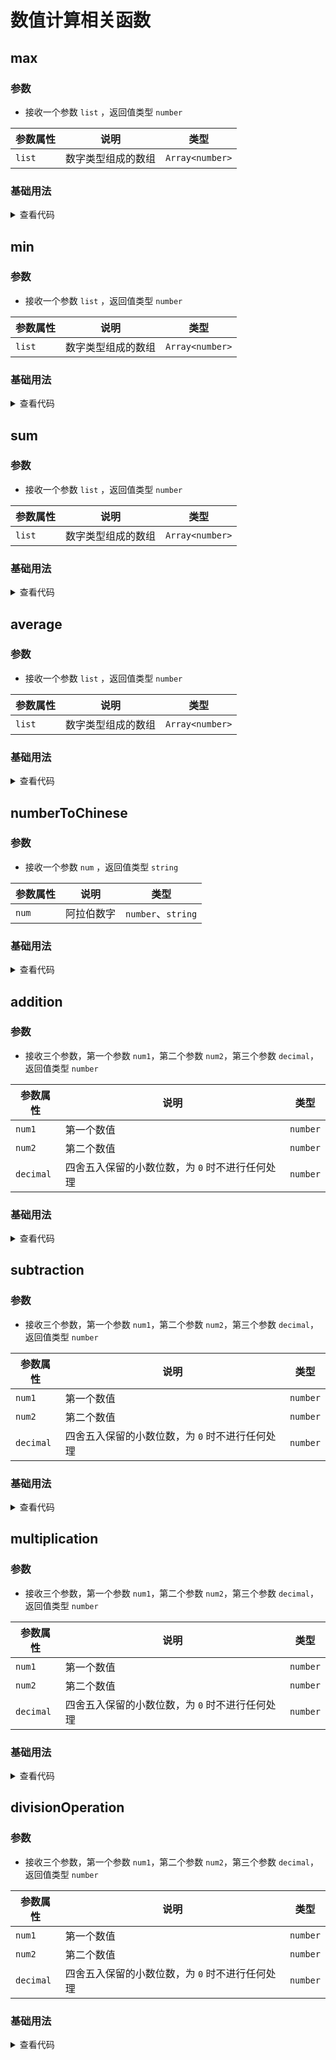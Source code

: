<script setup>
import max from './max.vue'
import min from './min.vue'
import sum from './sum.vue'
import average from './average.vue'
import numberToChinese from './numberToChinese.vue'
import addition from './addition.vue'
import subtraction from './subtraction.vue'
import multiplication from './multiplication.vue'
import divisionOperation from './divisionOperation.vue'
</script>

# 数值计算相关函数

<ClientOnly>
  <description-popover :num="9" :tagNameList="['浏览器','Node']" />
</ClientOnly>

## max

<ClientOnly>
  <description :isShowIcon="false" description="求数字类型组成数组中的最大值" /> 
</ClientOnly>

### 参数

- 接收一个参数 `list` ，返回值类型 `number`

| **参数属性** | **说明**           | **类型**        |
| ------------ | ------------------ | --------------- |
| `list`       | 数字类型组成的数组 | `Array<number>` |

### 基础用法

<ClientOnly>
  <max />
</ClientOnly>
<details>

<summary>查看代码</summary>

<<< @/utils/math/max.vue

</details>

## min

<ClientOnly>
  <description :isShowIcon="false" description="求数字类型组成数组中的最小值" /> 
</ClientOnly>

### 参数

- 接收一个参数 `list` ，返回值类型 `number`

| **参数属性** | **说明**           | **类型**        |
| ------------ | ------------------ | --------------- |
| `list`       | 数字类型组成的数组 | `Array<number>` |

### 基础用法

<ClientOnly>
  <min />
</ClientOnly>
<details>

<summary>查看代码</summary>

<<< @/utils/math/min.vue

</details>

## sum

<ClientOnly>
  <description :isShowIcon="false" description="求数字类型组成数组中的和" /> 
</ClientOnly>

### 参数

- 接收一个参数 `list` ，返回值类型 `number`

| **参数属性** | **说明**           | **类型**        |
| ------------ | ------------------ | --------------- |
| `list`       | 数字类型组成的数组 | `Array<number>` |

### 基础用法

<ClientOnly>
  <sum />
</ClientOnly>
<details>

<summary>查看代码</summary>

<<< @/utils/math/sum.vue

</details>

## average

<ClientOnly>
  <description :isShowIcon="false" description="求数字类型组成数组中的平均值" /> 
</ClientOnly>

### 参数

- 接收一个参数 `list` ，返回值类型 `number`

| **参数属性** | **说明**           | **类型**        |
| ------------ | ------------------ | --------------- |
| `list`       | 数字类型组成的数组 | `Array<number>` |

### 基础用法

<ClientOnly>
  <average />
</ClientOnly>
<details>

<summary>查看代码</summary>

<<< @/utils/math/average.vue

</details>

## numberToChinese

<ClientOnly>
  <description :isShowIcon="false" description="将阿拉伯数字翻译成中文数字" /> 
</ClientOnly>

### 参数

- 接收一个参数 `num` ，返回值类型 `string`

| **参数属性** | **说明**   | **类型**           |
| ------------ | ---------- | ------------------ |
| `num`        | 阿拉伯数字 | `number`、`string` |

### 基础用法

<ClientOnly>
  <numberToChinese />
</ClientOnly>
<details>

<summary>查看代码</summary>

<<< @/utils/math/numberToChinese.vue

</details>

## addition

<ClientOnly>
  <description :isShowIcon="false" description="两个数值的加法运算（防止精度丢失）" /> 
</ClientOnly>

### 参数

- 接收三个参数，第一个参数 `num1`，第二个参数 `num2`，第三个参数 `decimal`，返回值类型 `number`

| **参数属性** | **说明**                                        | **类型** |
| ------------ | ----------------------------------------------- | -------- |
| `num1`       | 第一个数值                                      | `number` |
| `num2`       | 第二个数值                                      | `number` |
| `decimal`    | 四舍五入保留的小数位数，为 `0` 时不进行任何处理 | `number` |

### 基础用法

<ClientOnly>
  <addition />
</ClientOnly>
<details>

<summary>查看代码</summary>

<<< @/utils/math/addition.vue

</details>

## subtraction

<ClientOnly>
  <description :isShowIcon="false" description="两个数值的减法运算（防止精度丢失）" /> 
</ClientOnly>

### 参数

- 接收三个参数，第一个参数 `num1`，第二个参数 `num2`，第三个参数 `decimal`，返回值类型 `number`

| **参数属性** | **说明**                                        | **类型** |
| ------------ | ----------------------------------------------- | -------- |
| `num1`       | 第一个数值                                      | `number` |
| `num2`       | 第二个数值                                      | `number` |
| `decimal`    | 四舍五入保留的小数位数，为 `0` 时不进行任何处理 | `number` |

### 基础用法

<ClientOnly>
  <subtraction />
</ClientOnly>
<details>

<summary>查看代码</summary>

<<< @/utils/math/subtraction.vue

</details>

## multiplication

<ClientOnly>
  <description :isShowIcon="false" description="两个数值的乘法运算（防止精度丢失）" /> 
</ClientOnly>

### 参数

- 接收三个参数，第一个参数 `num1`，第二个参数 `num2`，第三个参数 `decimal`，返回值类型 `number`

| **参数属性** | **说明**                                        | **类型** |
| ------------ | ----------------------------------------------- | -------- |
| `num1`       | 第一个数值                                      | `number` |
| `num2`       | 第二个数值                                      | `number` |
| `decimal`    | 四舍五入保留的小数位数，为 `0` 时不进行任何处理 | `number` |

### 基础用法

<ClientOnly>
  <multiplication />
</ClientOnly>
<details>

<summary>查看代码</summary>

<<< @/utils/math/multiplication.vue

</details>

## divisionOperation

<ClientOnly>
  <description :isShowIcon="false" description="两个数值的除法运算（防止精度丢失）" /> 
</ClientOnly>

### 参数

- 接收三个参数，第一个参数 `num1`，第二个参数 `num2`，第三个参数 `decimal`，返回值类型 `number`

| **参数属性** | **说明**                                        | **类型** |
| ------------ | ----------------------------------------------- | -------- |
| `num1`       | 第一个数值                                      | `number` |
| `num2`       | 第二个数值                                      | `number` |
| `decimal`    | 四舍五入保留的小数位数，为 `0` 时不进行任何处理 | `number` |

### 基础用法

<ClientOnly>
  <divisionOperation />
</ClientOnly>
<details>

<summary>查看代码</summary>

<<< @/utils/math/divisionOperation.vue

</details>
